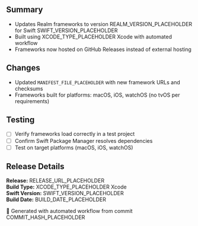 ## Summary
- Updates Realm frameworks to version REALM_VERSION_PLACEHOLDER for Swift SWIFT_VERSION_PLACEHOLDER
- Built using XCODE_TYPE_PLACEHOLDER Xcode with automated workflow
- Frameworks now hosted on GitHub Releases instead of external hosting

## Changes
- Updated `MANIFEST_FILE_PLACEHOLDER` with new framework URLs and checksums
- Frameworks built for platforms: macOS, iOS, watchOS (no tvOS per requirements)

## Testing
- [ ] Verify frameworks load correctly in a test project
- [ ] Confirm Swift Package Manager resolves dependencies  
- [ ] Test on target platforms (macOS, iOS, watchOS)

## Release Details
**Release:** RELEASE_URL_PLACEHOLDER  
**Build Type:** XCODE_TYPE_PLACEHOLDER Xcode  
**Swift Version:** SWIFT_VERSION_PLACEHOLDER  
**Build Date:** BUILD_DATE_PLACEHOLDER

🤖 Generated with automated workflow from commit COMMIT_HASH_PLACEHOLDER